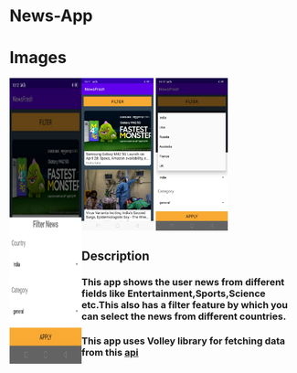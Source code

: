# News-App

# Images
<!--![alt text](https://github.com/priyansh-design/News-App/blob/main/pics/image%201.jfif)-->
<img display=flex align="left" width="25%" height="500px" src="https://github.com/priyansh-design/News-App/blob/main/pics/image%201.jfif">
<img display=flex align="centre" width="25%" src="https://github.com/priyansh-design/News-App/blob/main/pics/image%202.jfif">
<img display=flex align="centre" width="25%" src="https://github.com/priyansh-design/News-App/blob/main/pics/image%203.jfif">
<!--![alt text](https://github.com/priyansh-design/News-App/blob/main/pics/image%202.jfif)
![alt text](https://github.com/priyansh-design/News-App/blob/main/pics/image%203.jfif)-->


## Description

### This app shows the user news from different fields like Entertainment,Sports,Science etc.This also has a filter feature by which you can select the news from different countries.

### This app uses Volley library for fetching data from this [api](https://saurav.tech/NewsAPI/)
